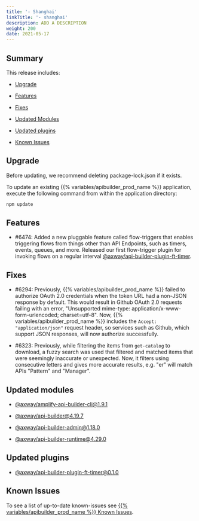 ```yaml
---
title: '- Shanghai'
linkTitle: '- shanghai'
description: ADD A DESCRIPTION
weight: 200
date: 2021-05-17
---
```


## Summary

This release includes:

* [Upgrade](#upgrade)

* [Features](#features)

* [Fixes](#fixes)

* [Updated Modules](#updated-modules)

* [Updated plugins](#updated-plugins)

* [Known Issues](#known-issues)

## Upgrade

Before updating, we recommend deleting package-lock.json if it exists.

To update an existing {{% variables/apibuilder_prod_name %}} application, execute the following command from within the application directory:

```bash
npm update
```

## Features

* #6474: Added a new pluggable feature called flow-triggers that enables triggering flows from things other than API Endpoints, such as timers, events, queues, and more. Released our first flow-trigger plugin for invoking flows on a regular interval [@axway/api-builder-plugin-ft-timer](https://www.npmjs.com/package/@axway/api-builder-plugin-ft-timer).

## Fixes

* #6294: Previously, {{% variables/apibuilder_prod_name %}} failed to authorize OAuth 2.0 credentials when the token URL had a non-JSON response by default. This would result in Github OAuth 2.0 requests failing with an error, "Unsupported mime-type: application/x-www-form-urlencoded; charset=utf-8". Now, {{% variables/apibuilder_prod_name %}} includes the `Accept: "application/json"` request header, so services such as Github, which support JSON responses, will now authorize successfully.

* #6323: Previously, while filtering the items from `get-catalog` to download, a fuzzy search was used that filtered and matched items that were seemingly inaccurate or unexpected. Now, it filters using consecutive letters and gives more accurate results, e.g. "er" will match APIs "Pattern" and "Manager".

## Updated modules

* [@axway/amplify-api-builder-cli@1.9.1](https://www.npmjs.com/package/@axway/amplify-api-builder-cli/v/1.9.1)

* [@axway/api-builder@4.19.7](https://www.npmjs.com/package/@axway/api-builder/v/4.19.7)

* [@axway/api-builder-admin@1.18.0](https://www.npmjs.com/package/@axway/api-builder-admin/v/1.18.0)

* [@axway/api-builder-runtime@4.29.0](https://www.npmjs.com/package/@axway/api-builder-runtime/v/4.29.0)

## Updated plugins

* [@axway/api-builder-plugin-ft-timer@0.1.0](https://www.npmjs.com/package/@axway/api-builder-plugin-ft-timer/v/0.1.0)

## Known Issues

To see a list of up-to-date known-issues see [{{% variables/apibuilder_prod_name %}} Known Issues](/docs/known_issues/).

